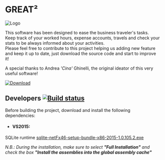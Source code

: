 # **GREAT²** 

![Logo](https://raw.github.com/bacca87/great2/master/Great/Images/Logos/Great2Logo.png)

This software has been designed to ease the business traveler's tasks.  
Keep track of your worked hours, expense accounts, travels and check your stats to be always informed about your activities.  
Please feel free to contribute to this project helping us adding new feature and keep it up to date, just download the source code and start to improve it!

A special thanks to Andrea _'Cina'_ Ghinelli, the original ideator of this very useful software!

[![Download](https://img.shields.io/github/downloads/bacca87/great2/total.svg?color=blue)](https://github.com/bacca87/great2/releases/latest)

## Developers [![Build status](https://ci.appveyor.com/api/projects/status/github/bacca87/great2?branch=master&svg=true)](https://ci.appveyor.com/project/bacca87/great2/branch/master)

Before building the project, download and install the following dependencies:

- #### VS2015:
SQLite runtime [sqlite-netFx46-setup-bundle-x86-2015-1.0.105.2.exe](http://system.data.sqlite.org/downloads/1.0.105.2/sqlite-netFx46-setup-bundle-x86-2015-1.0.105.2.exe)

_N.B.: During the installation, make sure to select  **"Full Installation"** and check the box **"Install the assemblies into the global assembly cache"**_
